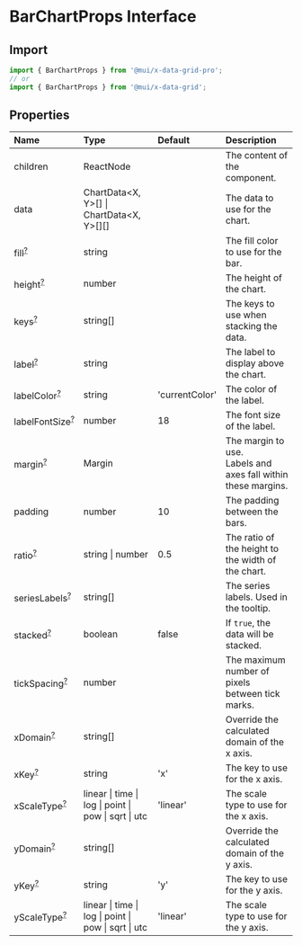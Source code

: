 # BarChartProps Interface

<p class="description"></p>

## Import

```js
import { BarChartProps } from '@mui/x-data-grid-pro';
// or
import { BarChartProps } from '@mui/x-data-grid';
```

## Properties

| Name                                                                                            | Type                                                                                | Default                                                | Description                                                        |
| :---------------------------------------------------------------------------------------------- | :---------------------------------------------------------------------------------- | :----------------------------------------------------- | :----------------------------------------------------------------- |
| <span class="prop-name">children</span>                                                         | <span class="prop-type">ReactNode</span>                                            |                                                        | The content of the component.                                      |
| <span class="prop-name">data</span>                                                             | <span class="prop-type">ChartData&lt;X, Y&gt;[] \| ChartData&lt;X, Y&gt;[][]</span> |                                                        | The data to use for the chart.                                     |
| <span class="prop-name optional">fill<sup><abbr title="optional">?</abbr></sup></span>          | <span class="prop-type">string</span>                                               |                                                        | The fill color to use for the bar.                                 |
| <span class="prop-name optional">height<sup><abbr title="optional">?</abbr></sup></span>        | <span class="prop-type">number</span>                                               |                                                        | The height of the chart.                                           |
| <span class="prop-name optional">keys<sup><abbr title="optional">?</abbr></sup></span>          | <span class="prop-type">string[]</span>                                             |                                                        | The keys to use when stacking the data.                            |
| <span class="prop-name optional">label<sup><abbr title="optional">?</abbr></sup></span>         | <span class="prop-type">string</span>                                               |                                                        | The label to display above the chart.                              |
| <span class="prop-name optional">labelColor<sup><abbr title="optional">?</abbr></sup></span>    | <span class="prop-type">string</span>                                               | <span class="prop-default">'currentColor'<br /></span> | The color of the label.                                            |
| <span class="prop-name optional">labelFontSize<sup><abbr title="optional">?</abbr></sup></span> | <span class="prop-type">number</span>                                               | <span class="prop-default">18<br /></span>             | The font size of the label.                                        |
| <span class="prop-name optional">margin<sup><abbr title="optional">?</abbr></sup></span>        | <span class="prop-type">Margin</span>                                               |                                                        | The margin to use.<br />Labels and axes fall within these margins. |
| <span class="prop-name">padding</span>                                                          | <span class="prop-type">number</span>                                               | <span class="prop-default">10<br /></span>             | The padding between the bars.                                      |
| <span class="prop-name optional">ratio<sup><abbr title="optional">?</abbr></sup></span>         | <span class="prop-type">string \| number</span>                                     | <span class="prop-default">0.5<br /></span>            | The ratio of the height to the width of the chart.                 |
| <span class="prop-name optional">seriesLabels<sup><abbr title="optional">?</abbr></sup></span>  | <span class="prop-type">string[]</span>                                             |                                                        | The series labels. Used in the tooltip.                            |
| <span class="prop-name optional">stacked<sup><abbr title="optional">?</abbr></sup></span>       | <span class="prop-type">boolean</span>                                              | <span class="prop-default">false<br /></span>          | If `true`, the data will be stacked.                               |
| <span class="prop-name optional">tickSpacing<sup><abbr title="optional">?</abbr></sup></span>   | <span class="prop-type">number</span>                                               |                                                        | The maximum number of pixels between tick marks.                   |
| <span class="prop-name optional">xDomain<sup><abbr title="optional">?</abbr></sup></span>       | <span class="prop-type">string[]</span>                                             |                                                        | Override the calculated domain of the x axis.                      |
| <span class="prop-name optional">xKey<sup><abbr title="optional">?</abbr></sup></span>          | <span class="prop-type">string</span>                                               | <span class="prop-default">'x'<br /></span>            | The key to use for the x axis.                                     |
| <span class="prop-name optional">xScaleType<sup><abbr title="optional">?</abbr></sup></span>    | <span class="prop-type">linear \| time \| log \| point \| pow \| sqrt \| utc</span> | <span class="prop-default">'linear'<br /></span>       | The scale type to use for the x axis.                              |
| <span class="prop-name optional">yDomain<sup><abbr title="optional">?</abbr></sup></span>       | <span class="prop-type">string[]</span>                                             |                                                        | Override the calculated domain of the y axis.                      |
| <span class="prop-name optional">yKey<sup><abbr title="optional">?</abbr></sup></span>          | <span class="prop-type">string</span>                                               | <span class="prop-default">'y'<br /></span>            | The key to use for the y axis.                                     |
| <span class="prop-name optional">yScaleType<sup><abbr title="optional">?</abbr></sup></span>    | <span class="prop-type">linear \| time \| log \| point \| pow \| sqrt \| utc</span> | <span class="prop-default">'linear'<br /></span>       | The scale type to use for the y axis.                              |
